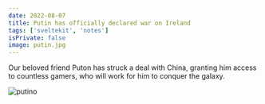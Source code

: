 ```yaml
---
date: 2022-08-07
title: Putin has officially declared war on Ireland
tags: ['sveltekit', 'notes']
isPrivate: false
image: putin.jpg
---
```


<script>
  import { Tweet } from 'sveltekit-embed'
</script>

Our beloved friend Puton has struck a deal with China, granting him access to countless gamers, who will work for him to conquer the galaxy.

![putino]



<!-- Links -->

[`env-cmd`]: https://www.npmjs.com/package/env-cmd
[sveltekit .env secrets]:
  https://scottspence.com/posts/sveltekit-env-secrets
[geoff rich]: https://twitter.com/geoffrich_
[pr here]: https://github.com/spences10/scottspence.com/pull/323/files

<!-- Images -->

[putino]:
  products/putin/putin.jpg
